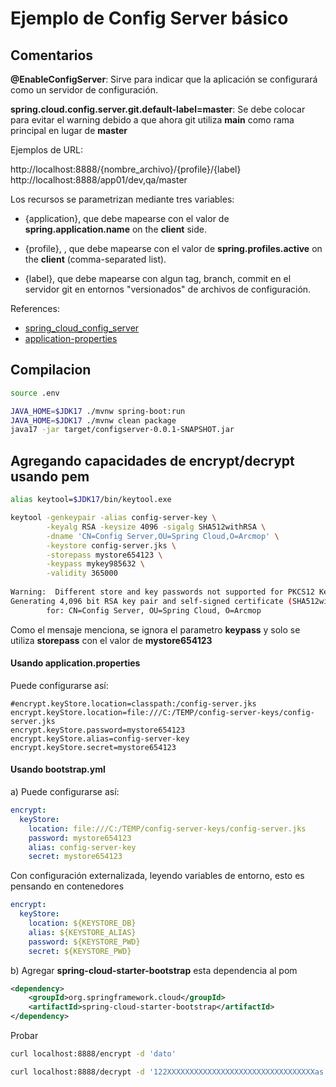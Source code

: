 # Ejemplo de Config Server básico

## Comentarios

**@EnableConfigServer**: Sirve para indicar que la aplicación se configurará como un servidor de configuración.

**spring.cloud.config.server.git.default-label=master**: Se debe colocar para evitar el warning debido a que ahora git utiliza **main** como rama principal en lugar de **master**

Ejemplos de URL:

http://localhost:8888/{nombre_archivo}/{profile}/{label}
http://localhost:8888/app01/dev,qa/master


Los recursos se parametrizan mediante tres variables:

- {application}, que debe mapearse con el valor de **spring.application.name** on the **client** side.

- {profile}, , que debe mapearse con el valor de **spring.profiles.active** on the **client** (comma-separated list).

- {label}, que debe mapearse con algun tag, branch, commit en el servidor git en entornos "versionados" de archivos de configuración.

References:
- [spring_cloud_config_server](https://docs.spring.io/spring-cloud-config/docs/current/reference/html/#_spring_cloud_config_server)
- [application-properties](https://docs.spring.io/spring-boot/docs/current/reference/html/application-properties.html)

## Compilacion

```sh
source .env

JAVA_HOME=$JDK17 ./mvnw spring-boot:run
JAVA_HOME=$JDK17 ./mvnw clean package
java17 -jar target/configserver-0.0.1-SNAPSHOT.jar

```

## Agregando capacidades de encrypt/decrypt usando pem
```sh 
alias keytool=$JDK17/bin/keytool.exe

keytool -genkeypair -alias config-server-key \
        -keyalg RSA -keysize 4096 -sigalg SHA512withRSA \
        -dname 'CN=Config Server,OU=Spring Cloud,O=Arcmop' \
        -keystore config-server.jks \
        -storepass mystore654123 \
        -keypass mykey985632 \
        -validity 365000
       
Warning:  Different store and key passwords not supported for PKCS12 KeyStores. Ignoring user-specified -keypass value.
Generating 4,096 bit RSA key pair and self-signed certificate (SHA512withRSA) with a validity of 90 days
        for: CN=Config Server, OU=Spring Cloud, O=Arcmop

```
Como el mensaje menciona, se ignora el parametro **keypass** y solo se utiliza **storepass** con el valor de **mystore654123**

#### Usando application.properties

Puede configurarse así:

```properties
#encrypt.keyStore.location=classpath:/config-server.jks
encrypt.keyStore.location=file:///C:/TEMP/config-server-keys/config-server.jks
encrypt.keyStore.password=mystore654123
encrypt.keyStore.alias=config-server-key
encrypt.keyStore.secret=mystore654123
```

#### Usando bootstrap.yml

a)  Puede configurarse así:

```yaml
encrypt:
  keyStore:
    location: file:///C:/TEMP/config-server-keys/config-server.jks
    password: mystore654123
    alias: config-server-key
    secret: mystore654123
```

Con configuración externalizada, leyendo variables de entorno, esto es pensando en contenedores

```yaml
encrypt:
  keyStore:
    location: ${KEYSTORE_DB}
    alias: ${KEYSTORE_ALIAS}
    password: ${KEYSTORE_PWD}
    secret: ${KEYSTORE_PWD}
```

b) Agregar **spring-cloud-starter-bootstrap** esta dependencia al pom

```xml
<dependency>
	<groupId>org.springframework.cloud</groupId>
	<artifactId>spring-cloud-starter-bootstrap</artifactId>
</dependency>
```

Probar

```sh
curl localhost:8888/encrypt -d 'dato' 

curl localhost:8888/decrypt -d '122XXXXXXXXXXXXXXXXXXXXXXXXXXXXXXXXXas' 

```
